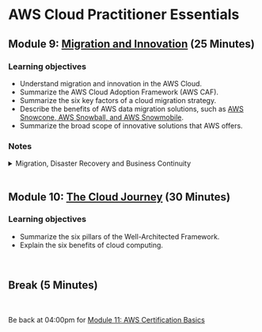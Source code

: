 # AWS Cloud Practitioner Essentials

## Module 9: [Migration and Innovation](https://mm.tt/map/2398189584) (25 Minutes)

### Learning objectives
* Understand migration and innovation in the AWS Cloud.
* Summarize the AWS Cloud Adoption Framework (AWS CAF). 
* Summarize the six key factors of a cloud migration strategy.
* Describe the benefits of AWS data migration solutions, such as [AWS Snowcone, AWS Snowball, and AWS Snowmobile](https://www.awsgeek.com/AWS-Snow-Family/).
* Summarize the broad scope of innovative solutions that AWS offers.

### Notes
<details class="faq box"><summary>Migration, Disaster Recovery and Business Continuity</summary>
<p>

![image](https://user-images.githubusercontent.com/18049790/228770161-3cf685c0-f5f0-4294-8bcd-9c0d02e55838.png)

</p>
</details>
<br>

## Module 10: [The Cloud Journey](https://mm.tt/map/2398189641) (30 Minutes)

### Learning objectives
* Summarize the six pillars of the Well-Architected Framework.  
* Explain the six benefits of cloud computing.
<br>

## Break (5 Minutes)
<br>

Be back at 04:00pm for [Module 11: AWS Certification Basics](https://github.com/jamesbuckett/aws-cloud-practitioner-essentials/blob/main/07-seventh-time-block.md)